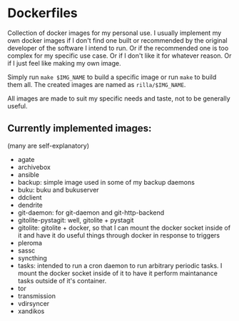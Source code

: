 # Dockerfiles

Collection of docker images for my personal use. I usually implement my own
docker images if I don't find one built or recommended by the original
developer of the software I intend to run. Or if the recommended one is too
complex for my specific use case. Or if I don't like it for whatever reason. Or
if I just feel like making my own image.

Simply run `make $IMG_NAME` to build a specific image or run `make` to build them
all.
The created images are named as `rilla/$IMG_NAME`.

All images are made to suit my specific needs and taste, not to be generally
useful.

## Currently implemented images:

(many are self-explanatory)

* agate
* archivebox
* ansible
* backup: simple image used in some of my backup daemons
* buku: buku and bukuserver
* ddclient
* dendrite
* git-daemon: for git-daemon and git-http-backend
* gitolite-pystagit: well, gitolite + pystagit
* gitolite: gitolite + docker, so that I can mount the docker socket inside of
  it and have it do useful things through docker in response to triggers
* pleroma
* sassc
* syncthing
* tasks: intended to run a cron daemon to run arbitrary periodic tasks. I mount
  the docker socket inside of it to have it perform maintanance tasks outside
  of it's container.
* tor
* transmission
* vdirsyncer
* xandikos
